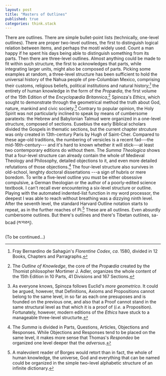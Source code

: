 ```yaml
---
layout: post
title: "Masters of Outlines"
published: true
categories: think.stack
---
```


There are outlines. There are simple bullet-point lists (technically,
one-level outlines). There are proper two-level outlines, the first to
distinguish logical relation between items, and perhaps the mostl widely
used. Count a man happy if he spent his days being able to distinguish
something from its parts. Then there are three-level outlines. Almost
anything could be made to fit within such structure, the first to
acknowledges that parts, while integrating larger units, might also be
composed of parts. Picking some examples at random, a three-level
structure has been sufficient to hold the universal history of the Nahua
people of pre-Columbian Mexico, comprising their customs, religious
beliefs, political institutions and natural history;[^1] the entirety
of human knowledge in the form of the *Propædia*, the first volume of
the 15th Edition of the *Encyclopædia Britannica*,[^2] Spinoza's
*Ethics*, which sought to demonstrate through the geometrical method the
truth about God, nature, mankind and civic society.[^3] Contrary to
popular opinion, the Holy Spirit was not particularly inclined to speak
by means of cumbersome paratexts: the Hebrew and Babylonian Talmud were
organized in a one-level structure, composed of sections. Eusebius the
early Biblical scholars divided the Gospels in thematic sections, but
the current chapter strcuture was only created in 13th-century Paris by
Hugh of Saint-Cher. Compared to these age-old traditions, the numbering
of versicles is a recent fad---the mid-16th-century--- and it's hard to
known whether it will stick---at least two contemporary editions do
without them. The *Summa Theologica* shows that a four-level structure
can already contain the whole of Medieval Theology and Philosophy,
detailed objections to it, and even more detailed refutations of those
objections.[^4] The four-level structure also survives in old-school,
lenghty doctoral dissertations ---a sign of hubris or mere boredom. To
write a five-level outline you must be either obsessive compulsive, a
German theologian or the author of a poorly-edited science textbook. I
can't recall ever encountering a six-level structure or outline. Playing
with the automated indented-list function in my word processor, the
deepest I was able to reach without breathing was a dizzying ninth
level. After the seventh level, the standard Harvard Outline notation
starts to repeat, as in the further reaches of Pi.[^5] These are all
outlines. Even absurdly cumbersome outlines. But there's outlines and
there's Tibetan outlines, sa-bcad (ས་བཅད).

(To be continued...)

[^1]: Fray Bernardino de Sahagún's *Florentine Codex*, *ca*. 1580,
    divided in 12 Books, Chapters and Parragraphs.

[^2]: The *Outline of Knowledge*, the core of the *Propædia* created by
    the Thomist philosopher Mortimer J. Adler, organizes the whole
    content of the 15th Edition in 10 Parts, 41 Divisions and 167
    Sections.

[^3]: As everyone knows, Spinoza follows Euclid's *more geometrico*. It
    could be argued, however, that Definitions, Axioms and Propositions
    cannot belong to the same level, in so far as each one presuposes
    and is founded on the previous one, and also that a Proof cannot
    stand in the same structural level as that which it is a proof of
    (*i.e.* a Proposition). Fortunately, however, modern editions of the
    *Ethics* have stuck to a manageable three-level structurte.

[^4]: The *Summa* is divided in Parts, Questions, Articles, Objections
    and Responses. While Objections and Responses tend to be placed on
    the same level, it makes more sense that Thomas's *Respondeo* be
    organized one level deeper that the *adversus*.

[^5]: A malevolent reader of Borges would retort than in fact, the whole
    of human knowledge, the universe, God and everything that can be
    named could be organized in the simple two-level alphabetic
    structure of an infinite dictionary.
